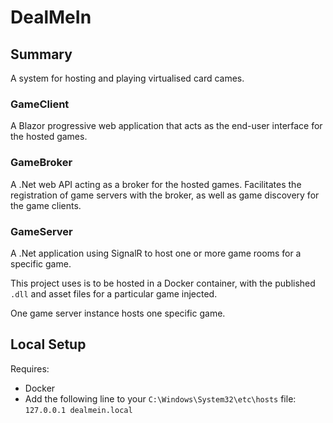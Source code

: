 # DealMeIn

## Summary

A system for hosting and playing virtualised card cames.

### GameClient

A Blazor progressive web application that acts as the end-user interface for the hosted games.

### GameBroker

A .Net web API acting as a broker for the hosted games. Facilitates the registration of game servers with the broker, as well as game discovery for the game clients.

### GameServer

A .Net application using SignalR to host one or more game rooms for a specific game. 

This project uses is to be hosted in a Docker container, with the published `.dll` and asset files for a particular game injected.

One game server instance hosts one specific game.

## Local Setup

Requires:
* Docker
* Add the following line to your `C:\Windows\System32\etc\hosts` file: `127.0.0.1 dealmein.local`